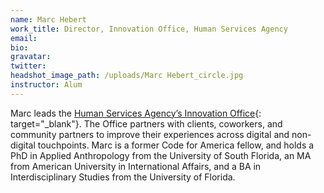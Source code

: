 ```yaml
---
name: Marc Hebert
work_title: Director, Innovation Office, Human Services Agency
email:
bio:
gravatar:
twitter:
headshot_image_path: /uploads/Marc Hebert_circle.jpg
instructor: Alum
---
```

Marc leads the&nbsp;[Human Services Agency’s Innovation Office](https://sfhsainnovationoffice.tumblr.com/){: target="_blank"}. The Office partners with clients, coworkers, and community partners to improve their experiences across digital and non-digital touchpoints. Marc is a former Code for America fellow, and holds a PhD in Applied Anthropology from the University of South Florida, an MA from American University in International Affairs, and a BA in Interdisciplinary Studies from the University of Florida.
